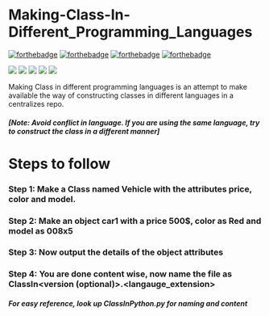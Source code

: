 # Making-Class-In-Different_Programming_Languages

[![forthebadge](https://forthebadge.com/images/badges/built-by-developers.svg)](https://forthebadge.com)
[![forthebadge](https://forthebadge.com/images/badges/built-with-love.svg)](https://forthebadge.com)
[![forthebadge](https://forthebadge.com/images/badges/for-you.svg)](https://forthebadge.com)
[![forthebadge](https://forthebadge.com/images/badges/powered-by-coffee.svg)](https://forthebadge.com)

![](https://img.shields.io/badge/Josh-High-Red)
![](https://img.shields.io/badge/Maintained-Yes-orange)
![](https://img.shields.io/badge/PRs-Accepting-brightgreen)
![](https://img.shields.io/github/issues/pratik-choudhari/algocode)
![](https://img.shields.io/github/contributors/)


 Making Class in different programming languages is an attempt to make available the way of constructing classes in different languages in a centralizes repo.

##### [Note: Avoid conflict in language. If you are using the same language, try to construct the class in a different manner]

# Steps to follow
### Step 1: Make a Class named Vehicle with the attributes price, color and model. 
### Step 2: Make an object car1 with a price 500$, color as Red and model as 008x5
### Step 3: Now output the details of the object attributes
### Step 4: You are done content wise, now name the file as ClassIn<langauge name><version (optional)>.<langauge_extension> 

##### <i> For easy reference, look up ClassInPython.py for naming and content <i>

